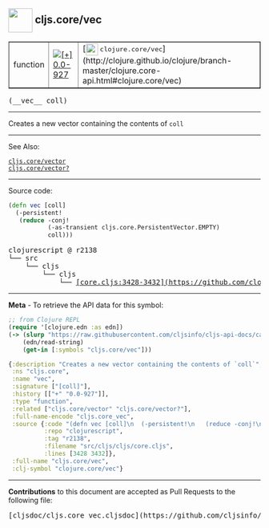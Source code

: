 ## <img width="48px" valign="middle" src="http://i.imgur.com/Hi20huC.png"> cljs.core/vec

 <table border="1">
<tr>

<td>function</td>
<td><a href="https://github.com/cljsinfo/cljs-api-docs/tree/0.0-927"><img valign="middle" alt="[+] 0.0-927" src="https://img.shields.io/badge/+-0.0--927-lightgrey.svg"></a> </td>
<td>
[<img height="24px" valign="middle" src="http://i.imgur.com/1GjPKvB.png"> <samp>clojure.core/vec</samp>](http://clojure.github.io/clojure/branch-master/clojure.core-api.html#clojure.core/vec)
</td>
</tr>
</table>

 <samp>
(__vec__ coll)<br>
</samp>

---

Creates a new vector containing the contents of `coll`

---


See Also:

[`cljs.core/vector`](cljs.core_vector.md)<br>
[`cljs.core/vector?`](cljs.core_vectorQMARK.md)<br>

---


Source code:

```clj
(defn vec [coll]
  (-persistent!
   (reduce -conj!
           (-as-transient cljs.core.PersistentVector.EMPTY)
           coll)))
```

 <pre>
clojurescript @ r2138
└── src
    └── cljs
        └── cljs
            └── <ins>[core.cljs:3428-3432](https://github.com/clojure/clojurescript/blob/r2138/src/cljs/cljs/core.cljs#L3428-L3432)</ins>
</pre>


---

__Meta__ - To retrieve the API data for this symbol:

```clj
;; from Clojure REPL
(require '[clojure.edn :as edn])
(-> (slurp "https://raw.githubusercontent.com/cljsinfo/cljs-api-docs/catalog/cljs-api.edn")
    (edn/read-string)
    (get-in [:symbols "cljs.core/vec"]))
```

```clj
{:description "Creates a new vector containing the contents of `coll`",
 :ns "cljs.core",
 :name "vec",
 :signature ["[coll]"],
 :history [["+" "0.0-927"]],
 :type "function",
 :related ["cljs.core/vector" "cljs.core/vector?"],
 :full-name-encode "cljs.core_vec",
 :source {:code "(defn vec [coll]\n  (-persistent!\n   (reduce -conj!\n           (-as-transient cljs.core.PersistentVector.EMPTY)\n           coll)))",
          :repo "clojurescript",
          :tag "r2138",
          :filename "src/cljs/cljs/core.cljs",
          :lines [3428 3432]},
 :full-name "cljs.core/vec",
 :clj-symbol "clojure.core/vec"}

```

---

__Contributions__ to this document are accepted as Pull Requests to the following file:

 <pre>
[cljsdoc/cljs.core_vec.cljsdoc](https://github.com/cljsinfo/cljs-api-docs/blob/master/cljsdoc/cljs.core_vec.cljsdoc)
</pre>

